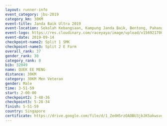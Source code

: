 ```yaml
---
layout: runner-info 
event_category: jbu-2019 
category_km: 30KM 
event-title: Janda Baik Ultra 2019  
event-location: Sekolah Kebangsaan, Kampung Janda Baik, Bentong, Pahang, Malaysia 
event-logo: https://res.cloudinary.com/raceyaya/image/upload/v1569217009/logo/janda-baik_vch1pc.jpg 
event-date: 2019-09-14 
checkpoint-name2: Split 1 SMK 
checkpoint-name3: Split 2 E Farm 
overall_rank: 37
gender_rank: 30
category_rank: 8
bib: 32049
name: QUEK EE MENG
distance: 30KM
category: 30KM Men Veteran
gender: Male
time: 3-51-59
start: 2-00-00
checkpoint2: 3-48-36
checkpoint3: 5-28-34
finish: 5-51-59
country: Singapore
certificate: https://drive.google.com/file/d/1_ZedH5rzOAOBU3jbJK5akwsvqhII1dr-/view?usp=sharing
---
```

